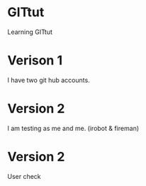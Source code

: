 # GITtut
Learning GITtut


# Verison 1
I have two git hub accounts.


# Version 2
I am testing as me and me. (irobot & fireman)


# Version 2
User check

